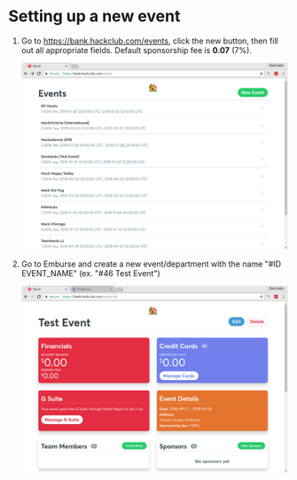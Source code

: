 # Setting up a new event

1. Go to https://bank.hackclub.com/events, click the new button, then fill out all appropriate fields. Default sponsorship fee is **0.07** (7%).

     ![](img/new_event_creation.gif)

2. Go to Emburse and create a new event/department with the name "#ID EVENT_NAME" (ex. "#46 Test Event")

     ![](img/new_event_emburse_department_creation.gif)
